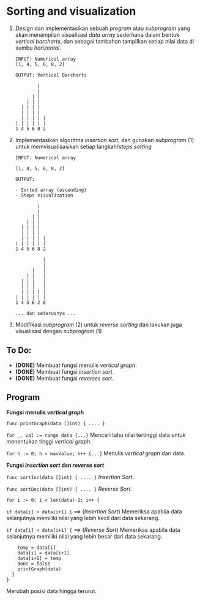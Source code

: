 # Sorting and visualization

1. *Design* dan implementasikan sebuah *program* atau *subprogram* yang akan menampilan visualisasi *data array* sederhana dalam bentuk *vertical barcharts*, dan sebagai tambahan tampilkan setiap nilai data di sumbu *horizontal*.
    
    ```
    INPUT: Numerical array
    [1, 4, 5, 6, 8, 2]

    OUTPUT: Vertical Barcharts

            |   
            |   
          | |  
        | | |   
      | | | |  
      | | | |  
      | | | | |
    | | | | | | 
    1 4 5 6 8 2 

    ```
2. Implementasikan algoritma *insertion sort*, dan gunakan *subprogram* (1) untuk memvisualisasikan setiap langkah/*steps* *sorting* 

    ```
    INPUT: Numerical array

    [1, 4, 5, 6, 8, 2]

    OUTPUT:

    - Sorted array (ascending)
    - Steps visualization

            |   
            |   
          | |  
        | | |   
      | | | |   
      | | | |   
      | | | | | 
    | | | | | | 
    1 4 5 6 8 2 

              | 
              | 
          |   | 
        | |   | 
      | | |   | 
      | | |   | 
      | | | | | 
    | | | | | | 
    1 4 5 6 2 8 

    ... dan seterusnya ...

    ```

3. Modifikasi *subprogram* (2) untuk *reverse sorting* dan lakukan juga visualisasi dengan *subprogram* (1)


## To Do:
+ **(DONE)** Membuat fungsi menulis *vertical graph*.
+ **(DONE)** Membuat fungsi *insertion sort*.
+ **(DONE)** Membuat fungsi *reverses sort*.

## Program
**Fungsi menulis *vertical graph***

`func printGraph(data []int) { .... }`

`for _, val := range data {...}` Mencari tahu nilai tertinggi data untuk menentukan tinggi *vertical graph*.

`for h := 0; h < maxValue; h++ {...}` Menulis *vertical graph* dari data.

**Fungsi *insertion sort* dan *reverse sort***

`func sortInc(data []int) { .... }` *Insertion Sort*.

`func sortDec(data []int) { .... }` *Reverse Sort*.

```
for i := 0; i < len(data)-1; i++ {
```

  `if data[i] > data[i+1] {` ==> (*Insertion Sort*) Memeriksa apabila data selanjutnya memiliki nilai yang lebih kecil dari data sekarang.

  `if data[i] < data[i+1] {` ==> (*Reverse Sort*) Memeriksa apabila data selanjutnya memiliki nilai yang lebih besar dari data sekarang.

```
    temp = data[i]
    data[i] = data[i+1]
    data[i+1] = temp
    done = false
    printGraph(data)
  }
}
```
Merubah posisi data hingga terurut.
